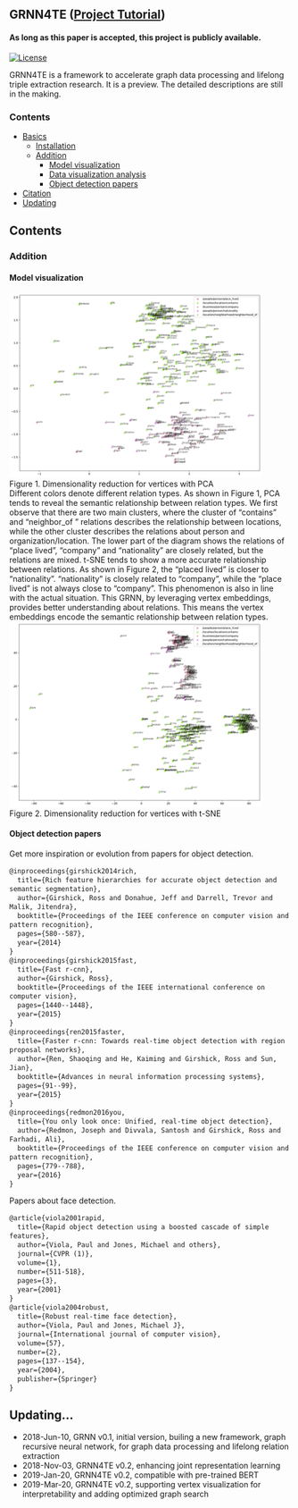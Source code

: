 ## GRNN4TE ([Project Tutorial](https://sssgrowth.github.io/GRNN4TE/))  
#### As long as this paper is accepted, this project is publicly available. 

[![License](https://img.shields.io/badge/License-Apache%202.0-brightgreen.svg)](https://opensource.org/licenses/Apache-2.0)

GRNN4TE is a framework to accelerate graph data processing and lifelong triple extraction research. It is a preview. The detailed descriptions are still in the making.

### Contents

* [Basics](#basics)
  * [Installation](#installation)
  * [Addition](#addition)
    * [Model visualization](#model-visualization)
    * [Data visualization analysis](#data-visualization-analysis)
    * [Object detection papers](#object-detection-papers)
* [Citation](#citation) 
* [Updating](#updating)

## Contents
### Addition
#### Model visualization
<span><img src="pic/pcaboth-1.png" width="90%" alt="Dimensionality reduction with PCA"/></span>  
Figure 1. Dimensionality reduction for vertices with PCA  
Different colors denote different relation types. As shown in Figure 1, PCA tends to reveal the semantic relationship between relation types. We first observe that there are two main clusters, where the cluster of “contains” and “neighbor_of ” relations describes the relationship between locations, while the other cluster describes the relations about person and organization/location. The lower part of the diagram shows the relations of “place lived”, “company” and “nationality” are closely related, but the relations are mixed. t-SNE tends to show a more accurate relationship between relations. As shown in Figure 2, the “placed lived” is closer to “nationality”. “nationality” is closely related to “company”, while the “place lived” is not always close to “company”. This phenomenon is also in line with the actual situation. This GRNN, by leveraging vertex embeddings, provides better understanding about relations. This means the vertex embeddings encode the semantic relationship between relation types.  
<span><img src="pic/tsneboth-1.png" width="90%" alt="Dimensionality reduction with t-SNE"/></span>  
Figure 2. Dimensionality reduction for vertices with t-SNE

#### Object detection papers
Get more inspiration or evolution from papers for object detection.  
```
@inproceedings{girshick2014rich,
  title={Rich feature hierarchies for accurate object detection and semantic segmentation},
  author={Girshick, Ross and Donahue, Jeff and Darrell, Trevor and Malik, Jitendra},
  booktitle={Proceedings of the IEEE conference on computer vision and pattern recognition},
  pages={580--587},
  year={2014}
}
@inproceedings{girshick2015fast,
  title={Fast r-cnn},
  author={Girshick, Ross},
  booktitle={Proceedings of the IEEE international conference on computer vision},
  pages={1440--1448},
  year={2015}
}
@inproceedings{ren2015faster,
  title={Faster r-cnn: Towards real-time object detection with region proposal networks},
  author={Ren, Shaoqing and He, Kaiming and Girshick, Ross and Sun, Jian},
  booktitle={Advances in neural information processing systems},
  pages={91--99},
  year={2015}
}
@inproceedings{redmon2016you,
  title={You only look once: Unified, real-time object detection},
  author={Redmon, Joseph and Divvala, Santosh and Girshick, Ross and Farhadi, Ali},
  booktitle={Proceedings of the IEEE conference on computer vision and pattern recognition},
  pages={779--788},
  year={2016}
}
```
Papers about face detection.
```
@article{viola2001rapid,
  title={Rapid object detection using a boosted cascade of simple features},
  author={Viola, Paul and Jones, Michael and others},
  journal={CVPR (1)},
  volume={1},
  number={511-518},
  pages={3},
  year={2001}
}
@article{viola2004robust,
  title={Robust real-time face detection},
  author={Viola, Paul and Jones, Michael J},
  journal={International journal of computer vision},
  volume={57},
  number={2},
  pages={137--154},
  year={2004},
  publisher={Springer}
}
```
## Updating...

* 2018-Jun-10, GRNN v0.1, initial version, builing a new framework, graph recursive neural network, for graph data processing and lifelong relation extraction
* 2018-Nov-03, GRNN4TE v0.2, enhancing joint representation learning
* 2019-Jan-20, GRNN4TE v0.2, compatible with pre-trained BERT
* 2019-Mar-20, GRNN4TE v0.2, supporting vertex visualization for interpretability and adding optimized graph search